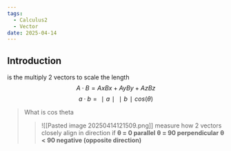 ```yaml
---
tags:
  - Calculus2
  - Vector
date: 2025-04-14
---
```

## Introduction 
is the multiply 2 vectors to scale the length
$$A⋅B=AxBx+AyBy+AzBz$$
$$a⋅b=∣a∣∣b∣cos(θ)$$
> What is cos theta
>> ![[Pasted image 20250414121509.png]]
>> measure how 2 vectors closely align in direction if
>>**θ = 0 parallel**
>>**θ = 90 perpendicular**
>>**θ < 90 negative (opposite direction)**

